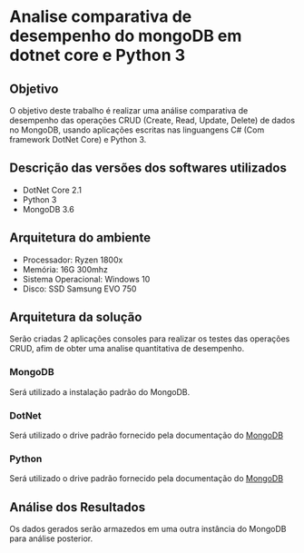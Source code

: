 # Analise comparativa de desempenho do mongoDB em dotnet core e Python 3

## Objetivo

O objetivo deste trabalho é realizar uma análise comparativa de desempenho das operações CRUD (Create, Read, Update, Delete) de dados no MongoDB, usando aplicações escritas nas linguangens C# (Com framework  DotNet Core) e Python 3.

## Descrição das versões dos softwares utilizados

*   DotNet Core 2.1
*   Python 3
*   MongoDB 3.6

## Arquitetura do ambiente

*   Processador: Ryzen 1800x
*   Memória: 16G 300mhz
*   Sistema Operacional: Windows 10
*   Disco: SSD Samsung EVO 750

## Arquitetura da solução

Serão criadas 2 aplicações consoles para realizar os testes das operações CRUD, afim de obter uma analise quantitativa de desempenho.

### MongoDB

Será utilizado a instalação padrão do MongoDB.

### DotNet

Será utilizado o drive padrão fornecido pela documentação do [MongoDB](https://docs.mongodb.com/ecosystem/drivers/csharp/)

### Python

Será utilizado o drive padrão fornecido pela documentação do [MongoDB](https://api.mongodb.com/python/current/)

## Análise dos Resultados
Os dados gerados serão armazedos em uma outra instância do MongoDB para análise posterior.